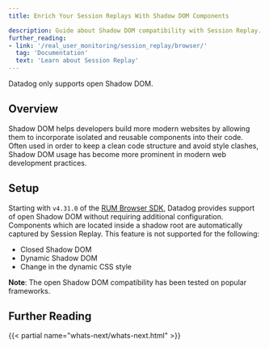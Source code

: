 ```yaml
---
title: Enrich Your Session Replays With Shadow DOM Components

description: Guide about Shadow DOM compatibility with Session Replay.
further_reading:
- link: '/real_user_monitoring/session_replay/browser/'
  tag: 'Documentation'
  text: 'Learn about Session Replay'
---
```


<div class="alert alert-warning">
Datadog only supports open Shadow DOM.
</div>

## Overview

Shadow DOM helps developers build more modern websites by allowing them to incorporate isolated and reusable components into their code. Often used in order to keep a clean code structure and avoid style clashes, Shadow DOM usage has become more prominent in modern web development practices.

## Setup

Starting with `v4.31.0` of the [RUM Browser SDK][1], Datadog provides support of open Shadow DOM without requiring additional configuration. Components which are located inside a shadow root are automatically captured by Session Replay. This feature is not supported for the following:
* Closed Shadow DOM
* Dynamic Shadow DOM
* Change in the dynamic CSS style

**Note**: The open Shadow DOM compatibility has been tested on popular frameworks.

## Further Reading

{{< partial name="whats-next/whats-next.html" >}}

[1]: /real_user_monitoring/browser/
